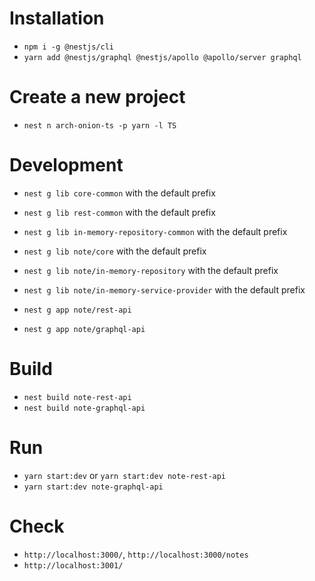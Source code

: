 # Installation

- `npm i -g @nestjs/cli`
- `yarn add @nestjs/graphql @nestjs/apollo @apollo/server graphql`

# Create a new project

- `nest n arch-onion-ts -p yarn -l TS`

# Development

- `nest g lib core-common` with the default prefix
- `nest g lib rest-common` with the default prefix
- `nest g lib in-memory-repository-common` with the default prefix

- `nest g lib note/core` with the default prefix
- `nest g lib note/in-memory-repository` with the default prefix
- `nest g lib note/in-memory-service-provider` with the default prefix

- `nest g app note/rest-api`
- `nest g app note/graphql-api`

# Build

- `nest build note-rest-api`
- `nest build note-graphql-api`

# Run

- `yarn start:dev` or `yarn start:dev note-rest-api`
- `yarn start:dev note-graphql-api`

# Check

- `http://localhost:3000/`, `http://localhost:3000/notes`
- `http://localhost:3001/`
